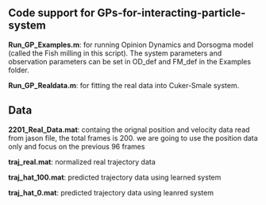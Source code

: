 ## Code support for GPs-for-interacting-particle-system

**Run_GP_Examples.m**: for running Opinion Dynamics and Dorsogma model (called the Fish milling in this script). The system parameters and 
observation parameters can be set in OD_def and FM_def in the Examples folder.


**Run_GP_Realdata.m**: for fitting the real data into Cuker-Smale system.

## Data

**2201_Real_Data.mat**: containg the orignal position and velocity data read from jason file, the total frames is 200. 
we are going to use the position data only and focus on the previous 96 frames 

**traj_real.mat**: normalized real trajectory data

**traj_hat_100.mat**: predicted trajectory data using learned system

**traj_hat_0.mat**: predicted trajectory data using leanred system



